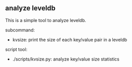 ## analyze leveldb

This is a simple tool to analyze leveldb.

subcommand:

* kvsize: print the size of each key/value pair in a leveldb

script tool:

* ./scripts/kvsize.py: analyze key/value size statistics
